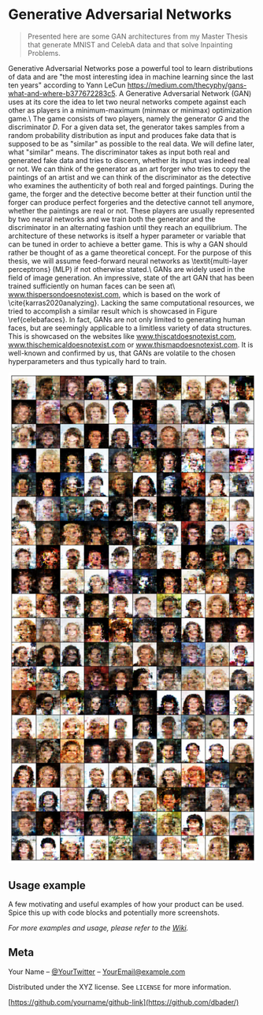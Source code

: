 # Generative Adversarial Networks
> Presented here are some GAN architectures from my Master Thesis that generate MNIST and CelebA data and that solve Inpainting Problems.


Generative Adversarial Networks pose a powerful tool to learn distributions of data and are "the most interesting idea in machine learning since the last ten years" according to Yann LeCun https://medium.com/thecyphy/gans-what-and-where-b377672283c5. A Generative Adversarial Network (GAN) uses at its core the idea to let two neural networks compete against each other as players in a minimum-maximum (minmax or minimax) optimization game.\\
The game consists of two players, namely the generator $G$ and the discriminator $D$. For a given data set, the generator takes samples from a random probability distribution as input and produces fake data that is supposed to be as "similar" as possible to the real data. We will define later, what "similar" means. The discriminator takes as input both real and generated fake data and tries to discern, whether its input was indeed real or not. We can think of the generator as an art forger who tries to copy the paintings of an artist and we can think of the discriminator as the detective who examines the authenticity of both real and forged paintings. During the game, the forger and the detective become better at their function until the forger can produce perfect forgeries and the detective cannot tell anymore, whether the paintings are real or not. These players are usually represented by two neural networks and we train both the generator and the discriminator in an alternating fashion until they reach an equilibrium. The architecture of these networks is itself a hyper parameter or variable that can be tuned in order to achieve a better game. This is why a GAN should rather be thought of as a game theoretical concept. For the purpose of this thesis, we will assume feed-forward neural networks as \textit{multi-layer perceptrons} (MLP) if not otherwise stated.\\
GANs are widely used in the field of image generation. An impressive, state of the art GAN that has been trained sufficiently on human faces can be seen at\\ www.thispersondoesnotexist.com, which is based on the work of \cite{karras2020analyzing}. Lacking the same computational resources, we tried to accomplish a similar result which is showcased in Figure \ref{celebafaces}. In fact, GANs are not only limited to generating human faces, but are seemingly applicable to a limitless variety of data structures. This is showcased on the websites like www.thiscatdoesnotexist.com, www.thischemicaldoesnotexist.com or www.thismapdoesnotexist.com. It is well-known and confirmed by us, that GANs are volatile to the chosen hyperparameters and thus typically hard to train.

![CelebA](./Pictures/gen_celeba.png)


## Usage example

A few motivating and useful examples of how your product can be used. Spice this up with code blocks and potentially more screenshots.

_For more examples and usage, please refer to the [Wiki][wiki]._




## Meta

Your Name – [@YourTwitter](https://twitter.com/dbader_org) – YourEmail@example.com

Distributed under the XYZ license. See ``LICENSE`` for more information.

[https://github.com/yourname/github-link](https://github.com/dbader/)


<!-- Markdown link & img dfn's -->
[npm-image]: https://img.shields.io/npm/v/datadog-metrics.svg?style=flat-square
[npm-url]: https://npmjs.org/package/datadog-metrics
[npm-downloads]: https://img.shields.io/npm/dm/datadog-metrics.svg?style=flat-square
[travis-image]: https://img.shields.io/travis/dbader/node-datadog-metrics/master.svg?style=flat-square
[travis-url]: https://travis-ci.org/dbader/node-datadog-metrics
[wiki]: https://github.com/yourname/yourproject/wiki
